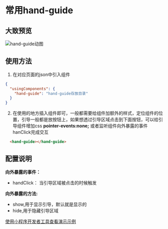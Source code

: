 # 常用hand-guide
## 大致预览
![hand-guide动图](http://github.com/xw5/wx_miniapp_code_snippet/raw/master/assets/hand-guide-img.gif)

## 使用方法

1. 在对应页面的json中引入组件
``` json
{
  "usingComponents": {
    "hand-guide": "hand-guide存放目录"
  }
}
```
2. 在使用的地方插入组件即可，一般都需要给组件加额外的样式，定位组件的位置，引导一般都是放按钮上，如果想透过引导区域点击到下面按钮，可以给引导组件增加css **pointer-events:none;** 或者监听组件向外暴露的事件hanClick完成交互
``` html
  <hand-guide></hand-guide>
```
## 配置说明

**向外暴露的事件：**

* handClick： 当引导区域被点击的时候触发

**向外暴露的方法:**

* show,用于显示引导，默认就是显示的
* hide,用于隐藏引导区域

[使用小程序开发者工具查看演示示例](https://developers.weixin.qq.com/s/XrKnnfml7PaF)